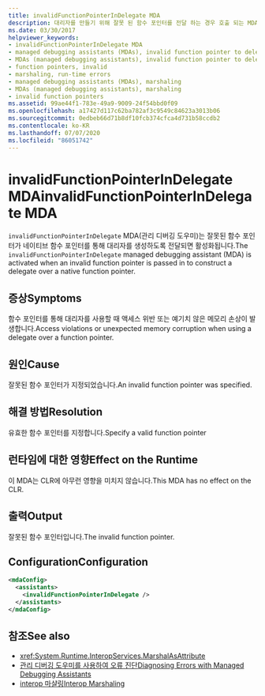 ```yaml
---
title: invalidFunctionPointerInDelegate MDA
description: 대리자를 만들기 위해 잘못 된 함수 포인터를 전달 하는 경우 호출 되는 MDA (invalidFunctionPointerInDelegate 관리 디버깅 도우미)를 검토 합니다.
ms.date: 03/30/2017
helpviewer_keywords:
- invalidFunctionPointerInDelegate MDA
- managed debugging assistants (MDAs), invalid function pointer to delegates
- MDAs (managed debugging assistants), invalid function pointer to delegates
- function pointers, invalid
- marshaling, run-time errors
- managed debugging assistants (MDAs), marshaling
- MDAs (managed debugging assistants), marshaling
- invalid function pointers
ms.assetid: 99ae44f1-783e-49a9-9009-24f54bbd0f09
ms.openlocfilehash: a17427d117c62ba782af3c9549c84623a3013b06
ms.sourcegitcommit: 0edbeb66d71b8df10fcb374cfca4d731b58ccdb2
ms.contentlocale: ko-KR
ms.lasthandoff: 07/07/2020
ms.locfileid: "86051742"
---
```

# <a name="invalidfunctionpointerindelegate-mda"></a><span data-ttu-id="62017-103">invalidFunctionPointerInDelegate MDA</span><span class="sxs-lookup"><span data-stu-id="62017-103">invalidFunctionPointerInDelegate MDA</span></span>
<span data-ttu-id="62017-104">`invalidFunctionPointerInDelegate` MDA(관리 디버깅 도우미)는 잘못된 함수 포인터가 네이티브 함수 포인터를 통해 대리자를 생성하도록 전달되면 활성화됩니다.</span><span class="sxs-lookup"><span data-stu-id="62017-104">The `invalidFunctionPointerInDelegate` managed debugging assistant (MDA) is activated when an invalid function pointer is passed in to construct a delegate over a native function pointer.</span></span>  
  
## <a name="symptoms"></a><span data-ttu-id="62017-105">증상</span><span class="sxs-lookup"><span data-stu-id="62017-105">Symptoms</span></span>  
 <span data-ttu-id="62017-106">함수 포인터를 통해 대리자를 사용할 때 액세스 위반 또는 예기치 않은 메모리 손상이 발생합니다.</span><span class="sxs-lookup"><span data-stu-id="62017-106">Access violations or unexpected memory corruption when using a delegate over a function pointer.</span></span>  
  
## <a name="cause"></a><span data-ttu-id="62017-107">원인</span><span class="sxs-lookup"><span data-stu-id="62017-107">Cause</span></span>  
 <span data-ttu-id="62017-108">잘못된 함수 포인터가 지정되었습니다.</span><span class="sxs-lookup"><span data-stu-id="62017-108">An invalid function pointer was specified.</span></span>  
  
## <a name="resolution"></a><span data-ttu-id="62017-109">해결 방법</span><span class="sxs-lookup"><span data-stu-id="62017-109">Resolution</span></span>  
 <span data-ttu-id="62017-110">유효한 함수 포인터를 지정합니다.</span><span class="sxs-lookup"><span data-stu-id="62017-110">Specify a valid function pointer</span></span>  
  
## <a name="effect-on-the-runtime"></a><span data-ttu-id="62017-111">런타임에 대한 영향</span><span class="sxs-lookup"><span data-stu-id="62017-111">Effect on the Runtime</span></span>  
 <span data-ttu-id="62017-112">이 MDA는 CLR에 아무런 영향을 미치지 않습니다.</span><span class="sxs-lookup"><span data-stu-id="62017-112">This MDA has no effect on the CLR.</span></span>  
  
## <a name="output"></a><span data-ttu-id="62017-113">출력</span><span class="sxs-lookup"><span data-stu-id="62017-113">Output</span></span>  
 <span data-ttu-id="62017-114">잘못된 함수 포인터입니다.</span><span class="sxs-lookup"><span data-stu-id="62017-114">The invalid function pointer.</span></span>  
  
## <a name="configuration"></a><span data-ttu-id="62017-115">Configuration</span><span class="sxs-lookup"><span data-stu-id="62017-115">Configuration</span></span>  
  
```xml  
<mdaConfig>  
  <assistants>  
    <invalidFunctionPointerInDelegate />  
  </assistants>  
</mdaConfig>  
```  
  
## <a name="see-also"></a><span data-ttu-id="62017-116">참조</span><span class="sxs-lookup"><span data-stu-id="62017-116">See also</span></span>

- <xref:System.Runtime.InteropServices.MarshalAsAttribute>
- [<span data-ttu-id="62017-117">관리 디버깅 도우미를 사용하여 오류 진단</span><span class="sxs-lookup"><span data-stu-id="62017-117">Diagnosing Errors with Managed Debugging Assistants</span></span>](diagnosing-errors-with-managed-debugging-assistants.md)
- [<span data-ttu-id="62017-118">interop 마샬링</span><span class="sxs-lookup"><span data-stu-id="62017-118">Interop Marshaling</span></span>](../interop/interop-marshaling.md)
